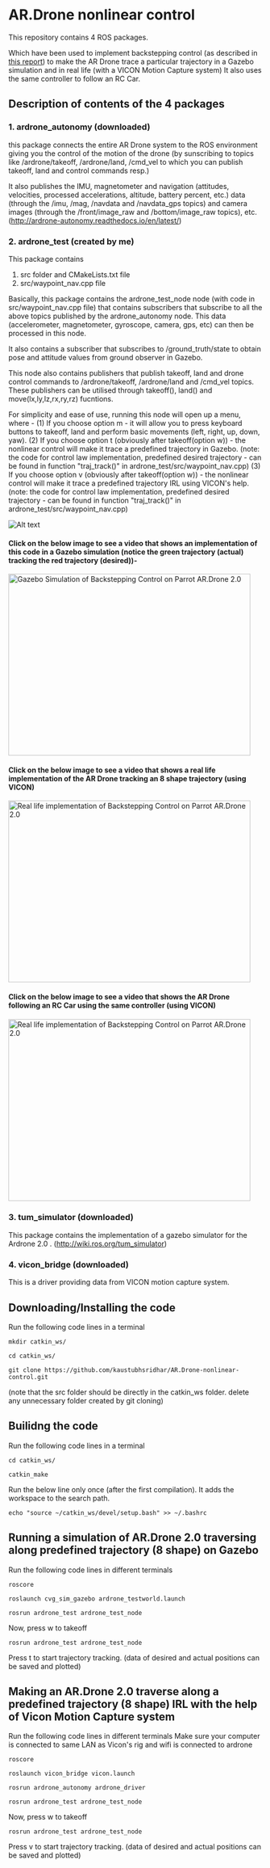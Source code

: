 # AR.Drone nonlinear control 
This repository contains 4 ROS packages. 

Which have been used to implement backstepping control (as described in [this report](https://drive.google.com/file/d/0B3_gyQ1dIf-QdWE2S3BIQ3p1UVU/view?usp=drivesdk&resourcekey=0-ZZI9-CjLFfEgdg7H56zr8g)) to make the AR Drone trace a particular trajectory in a Gazebo simulation and in real life (with a VICON Motion Capture system) It also uses the same controller to follow an RC Car.

## Description of contents of the 4 packages
### 1. ardrone_autonomy (downloaded)

this package connects the entire AR Drone system to the ROS environment giving you the control of the motion of the drone (by sunscribing to topics like /ardrone/takeoff, /ardrone/land, /cmd_vel to which you can publish takeoff, land and control commands resp.)

It also publishes the IMU, magnetometer and navigation (attitudes, velocities, processed accelerations, altitude, battery percent, etc.) data (through the /imu, /mag, /navdata and /navdata_gps topics) and camera images (through the /front/image_raw and /bottom/image_raw topics), etc. (http://ardrone-autonomy.readthedocs.io/en/latest/)

### 2. ardrone_test (created by me)

This package contains
1) src folder and CMakeLists.txt file
2) src/waypoint_nav.cpp file

Basically, this package contains the ardrone_test_node node (with code in src/waypoint_nav.cpp file) that contains subscribers that subscribe to all the above topics published by the ardrone_autonomy node. This data (accelerometer, magnetometer, gyroscope, camera, gps, etc) can then be processed in this node. 

It also contains a subscriber that subscribes to /ground_truth/state to obtain pose and attitude values from ground observer in Gazebo.

This node also contains publishers that publish takeoff, land and drone control commands to /ardrone/takeoff, /ardrone/land and /cmd_vel topics. These publishers can be utilised through takeoff(), land() and move(lx,ly,lz,rx,ry,rz) fucntions. 

For simplicity and ease of use, running this node will open up a menu, where - 
(1) If you choose option m - it will allow you to press keyboard buttons to takeoff, land and perform basic movements (left, right, up, down, yaw). 
(2) If you choose option t (obviously after takeoff(option w)) - the nonlinear control will make it trace a predefined trajectory in Gazebo. (note: the code for control law implementation, predefined desired trajectory - can be found in function "traj_track()" in ardrone_test/src/waypoint_nav.cpp)
(3) If you choose option v (obviously after takeoff(option w)) - the nonlinear control will make it trace a predefined trajectory IRL using VICON's help. (note: the code for control law implementation, predefined desired trajectory - can be found in function "traj_track()" in ardrone_test/src/waypoint_nav.cpp)

![Alt text](https://raw.github.com/kaustubhsridhar/AR.Drone-nonlinear-control/master/menu_img.png "menu shown on running ardrone_test_node node")

#### Click on the below image to see a video that shows an implementation of this code in a Gazebo simulation (notice the green trajectory (actual) tracking the red trajectory (desired))- 

<a href="http://www.youtube.com/watch?feature=player_embedded&v=Bcu3NSuPaPY" target="_blank"><img src="http://img.youtube.com/vi/Bcu3NSuPaPY/0.jpg" alt="Gazebo Simulation of Backstepping Control on Parrot AR.Drone 2.0" width="480" height="360" border="0" /></a>

#### Click on the below image to see a video that shows a real life implementation of the AR Drone tracking an 8 shape trajectory (using VICON)

<a href="http://www.youtube.com/watch?feature=player_embedded&v=DCzn9Angy2s" target="_blank"><img src="http://img.youtube.com/vi/DCzn9Angy2s/0.jpg" alt="Real life implementation of Backstepping Control on Parrot AR.Drone 2.0" width="480" height="360" border="0" /></a>

#### Click on the below image to see a video that shows the AR Drone following an RC Car using the same controller (using VICON)

<a href="http://www.youtube.com/watch?feature=player_embedded&v=riiJ3pi4EY8" target="_blank"><img src="http://img.youtube.com/vi/riiJ3pi4EY8/0.jpg" alt="Real life implementation of Backstepping Control on Parrot AR.Drone 2.0" width="480" height="360" border="0" /></a>

### 3. tum_simulator (downloaded)

This package contains the implementation of a gazebo simulator for the Ardrone 2.0 . (http://wiki.ros.org/tum_simulator)

### 4. vicon_bridge (downloaded)

This is a driver providing data from VICON motion capture system.

## Downloading/Installing the code
Run the following code lines in a terminal
```
mkdir catkin_ws/
```
```
cd catkin_ws/
```
```
git clone https://github.com/kaustubhsridhar/AR.Drone-nonlinear-control.git
```
(note that the src folder should be directly in the catkin_ws folder. delete any unnecessary folder created by git cloning)

## Builidng the code 
Run the following code lines in a terminal
```
cd catkin_ws/
```
```
catkin_make
```
Run the below line only once (after the first compilation). It adds the workspace to the search path.
```
echo "source ~/catkin_ws/devel/setup.bash" >> ~/.bashrc 
```
## Running a simulation of AR.Drone 2.0 traversing along predefined trajectory (8 shape) on Gazebo
Run the following code lines in different terminals

```
roscore
```
```
roslaunch cvg_sim_gazebo ardrone_testworld.launch
```
```
rosrun ardrone_test ardrone_test_node
```
Now, press w to takeoff
```
rosrun ardrone_test ardrone_test_node
```
Press t to start trajectory tracking. (data of desired and actual positions can be saved and plotted)

## Making an AR.Drone 2.0 traverse along a predefined trajectory (8 shape) IRL with the help of Vicon Motion Capture system
Run the following code lines in different terminals
Make sure your computer is connected to same LAN as Vicon's rig and wifi is connected to ardrone

```
roscore
```
```
roslaunch vicon_bridge vicon.launch
```
```
rosrun ardrone_autonomy ardrone_driver
```
```
rosrun ardrone_test ardrone_test_node
```
Now, press w to takeoff
```
rosrun ardrone_test ardrone_test_node
```
Press v to start trajectory tracking. (data of desired and actual positions can be saved and plotted)
